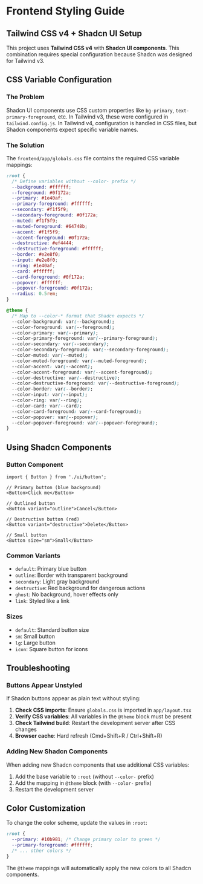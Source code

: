 # Frontend Styling Guide

## Tailwind CSS v4 + Shadcn UI Setup

This project uses **Tailwind CSS v4** with **Shadcn UI components**. This combination requires special configuration because Shadcn was designed for Tailwind v3.

## CSS Variable Configuration

### The Problem
Shadcn UI components use CSS custom properties like `bg-primary`, `text-primary-foreground`, etc. In Tailwind v3, these were configured in `tailwind.config.js`. In Tailwind v4, configuration is handled in CSS files, but Shadcn components expect specific variable names.

### The Solution
The `frontend/app/globals.css` file contains the required CSS variable mappings:

```css
:root {
  /* Define variables without --color- prefix */
  --background: #ffffff;
  --foreground: #0f172a;
  --primary: #1e40af;
  --primary-foreground: #ffffff;
  --secondary: #f1f5f9;
  --secondary-foreground: #0f172a;
  --muted: #f1f5f9;
  --muted-foreground: #64748b;
  --accent: #f1f5f9;
  --accent-foreground: #0f172a;
  --destructive: #ef4444;
  --destructive-foreground: #ffffff;
  --border: #e2e8f0;
  --input: #e2e8f0;
  --ring: #1e40af;
  --card: #ffffff;
  --card-foreground: #0f172a;
  --popover: #ffffff;
  --popover-foreground: #0f172a;
  --radius: 0.5rem;
}

@theme {
  /* Map to --color-* format that Shadcn expects */
  --color-background: var(--background);
  --color-foreground: var(--foreground);
  --color-primary: var(--primary);
  --color-primary-foreground: var(--primary-foreground);
  --color-secondary: var(--secondary);
  --color-secondary-foreground: var(--secondary-foreground);
  --color-muted: var(--muted);
  --color-muted-foreground: var(--muted-foreground);
  --color-accent: var(--accent);
  --color-accent-foreground: var(--accent-foreground);
  --color-destructive: var(--destructive);
  --color-destructive-foreground: var(--destructive-foreground);
  --color-border: var(--border);
  --color-input: var(--input);
  --color-ring: var(--ring);
  --color-card: var(--card);
  --color-card-foreground: var(--card-foreground);
  --color-popover: var(--popover);
  --color-popover-foreground: var(--popover-foreground);
}
```

## Using Shadcn Components

### Button Component
```tsx
import { Button } from './ui/button';

// Primary button (blue background)
<Button>Click me</Button>

// Outlined button
<Button variant="outline">Cancel</Button>

// Destructive button (red)
<Button variant="destructive">Delete</Button>

// Small button
<Button size="sm">Small</Button>
```

### Common Variants
- `default`: Primary blue button
- `outline`: Border with transparent background
- `secondary`: Light gray background
- `destructive`: Red background for dangerous actions
- `ghost`: No background, hover effects only
- `link`: Styled like a link

### Sizes
- `default`: Standard button size
- `sm`: Small button
- `lg`: Large button
- `icon`: Square button for icons

## Troubleshooting

### Buttons Appear Unstyled
If Shadcn buttons appear as plain text without styling:

1. **Check CSS imports**: Ensure `globals.css` is imported in `app/layout.tsx`
2. **Verify CSS variables**: All variables in the `@theme` block must be present
3. **Check Tailwind build**: Restart the development server after CSS changes
4. **Browser cache**: Hard refresh (Cmd+Shift+R / Ctrl+Shift+R)

### Adding New Shadcn Components
When adding new Shadcn components that use additional CSS variables:

1. Add the base variable to `:root` (without `--color-` prefix)
2. Add the mapping in `@theme` block (with `--color-` prefix)
3. Restart the development server

## Color Customization

To change the color scheme, update the values in `:root`:

```css
:root {
  --primary: #10b981; /* Change primary color to green */
  --primary-foreground: #ffffff;
  /* ... other colors */
}
```

The `@theme` mappings will automatically apply the new colors to all Shadcn components.